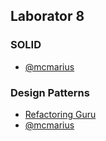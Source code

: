 ## Laborator 8

### SOLID

* [@mcmarius](https://github.com/mcmarius/poo/tree/master/tema-2#principiile-solid)

### Design Patterns

* [Refactoring Guru](https://refactoring.guru/design-patterns/catalog)
* [@mcmarius](https://github.com/mcmarius/poo/tree/master/tema-3#design-patterns)